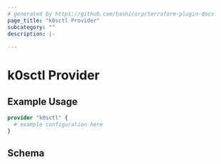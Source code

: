 ```yaml
---
# generated by https://github.com/hashicorp/terraform-plugin-docs
page_title: "k0sctl Provider"
subcategory: ""
description: |-
  
---
```


# k0sctl Provider



## Example Usage

```terraform
provider "k0sctl" {
  # example configuration here
}
```

<!-- schema generated by tfplugindocs -->
## Schema
